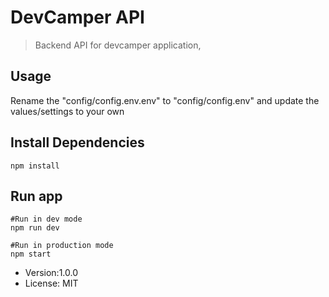 # DevCamper API

>Backend API for devcamper application,

## Usage

Rename the "config/config.env.env"
 to "config/config.env" and update the values/settings to your own

 ## Install Dependencies

 ```
 npm install
 ```

 ## Run app
 
 ```
 #Run in dev mode
 npm run dev

 #Run in production mode
 npm start

 ```

 - Version:1.0.0
 - License: MIT